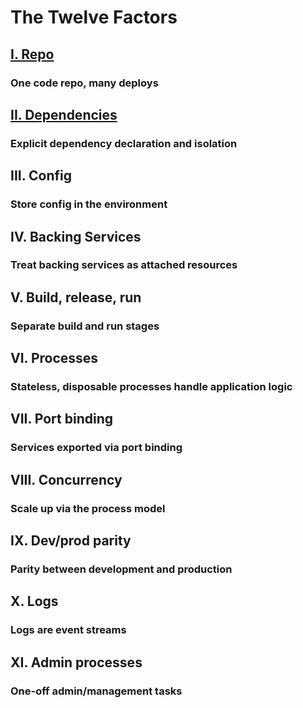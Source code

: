 The Twelve Factors
==================

## [I. Repo](/repo)
### One code repo, many deploys

## [II. Dependencies](/dependencies)
### Explicit dependency declaration and isolation

## III. Config
### Store config in the environment

## IV. Backing Services
### Treat backing services as attached resources

## V. Build, release, run
### Separate build and run stages

## VI. Processes
### Stateless, disposable processes handle application logic

## VII. Port binding
### Services exported via port binding

## VIII. Concurrency
### Scale up via the process model

## IX. Dev/prod parity
### Parity between development and production

## X. Logs
### Logs are event streams

## XI. Admin processes
### One-off admin/management tasks
